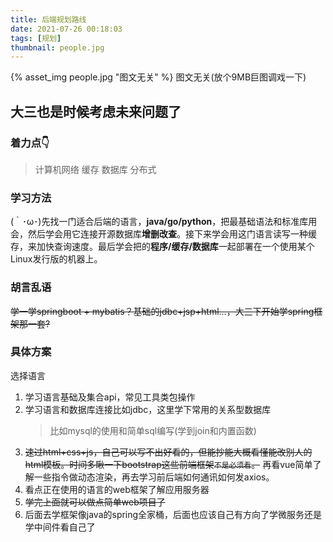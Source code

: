 ```yaml
---
title: 后端规划路线
date: 2021-07-26 00:18:03
tags: [规划]
thumbnail: people.jpg
---
```

{% asset_img people.jpg "图文无关" %}
图文无关(放个9MB巨图调戏一下)

## 大三也是时候考虑未来问题了
### 着力点👇

> 计算机网络
> 缓存
> 数据库
> 分布式  

### 学习方法
(｀･ω･)先找一门适合后端的语言，**java/go/python**，把最基础语法和标准库用会，然后学会用它连接开源数据库**增删改查**。接下来学会用这门语言读写一种缓存，来加快查询速度。最后学会把的**程序/缓存/数据库**一起部署在一个使用某个Linux发行版的机器上。   

### 胡言乱语

~~学一学springboot + mybatis？基础的jdbc+jsp+html…，大三下开始学spring框架那一套?~~

### 具体方案
选择语言   

1. 学习语言基础及集合api，常见工具类包操作
2. 学习语言和数据库连接比如jdbc，这里学下常用的关系型数据库
   > 比如mysql的使用和简单sql编写(学到join和内置函数)
3. ~~速过html+css+js，自己可以写不出好看的，但能抄能大概看懂能改别人的html模板。时间多瞅一下bootstrap这些前端框架`不是必须看`。~~ 
再看vue简单了解一些指令做动态渲染，再去学习前后端如何通讯如何发axios。
4. 看点正在使用的语言的web框架了解应用服务器
5. ~~学完上面就可以做点简单web项目了~~  
6. 后面去学框架像java的spring全家桶，后面也应该自己有方向了学微服务还是学中间件看自己了

